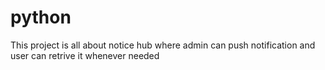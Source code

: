 # python
This project is all about notice hub where admin can push notification and user can retrive it whenever needed
